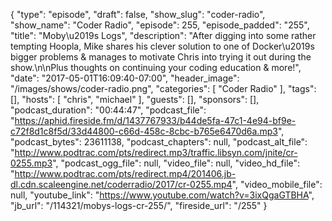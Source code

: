 {
  "type": "episode",
  "draft": false,
  "show_slug": "coder-radio",
  "show_name": "Coder Radio",
  "episode": 255,
  "episode_padded": "255",
  "title": "Moby\u2019s Logs",
  "description": "After digging into some rather tempting Hoopla, Mike shares his clever solution to one of Docker\u2019s bigger problems & manages to motivate Chris into trying it out during the show.\n\nPlus thoughts on continuing your coding education & more!",
  "date": "2017-05-01T16:09:40-07:00",
  "header_image": "/images/shows/coder-radio.png",
  "categories": [
    "Coder Radio"
  ],
  "tags": [],
  "hosts": [
    "chris",
    "michael"
  ],
  "guests": [],
  "sponsors": [],
  "podcast_duration": "00:44:47",
  "podcast_file": "https://aphid.fireside.fm/d/1437767933/b44de5fa-47c1-4e94-bf9e-c72f8d1c8f5d/33d44800-c66d-458c-8cbc-b765e6470d6a.mp3",
  "podcast_bytes": 23611138,
  "podcast_chapters": null,
  "podcast_alt_file": "http://www.podtrac.com/pts/redirect.mp3/traffic.libsyn.com/jnite/cr-0255.mp3",
  "podcast_ogg_file": null,
  "video_file": null,
  "video_hd_file": "http://www.podtrac.com/pts/redirect.mp4/201406.jb-dl.cdn.scaleengine.net/coderradio/2017/cr-0255.mp4",
  "video_mobile_file": null,
  "youtube_link": "https://www.youtube.com/watch?v=3ixQgaGTBHA",
  "jb_url": "/114321/mobys-logs-cr-255/",
  "fireside_url": "/255"
}

